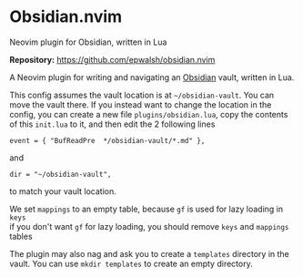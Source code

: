 # Obsidian.nvim

Neovim plugin for Obsidian, written in Lua

**Repository:** <https://github.com/epwalsh/obsidian.nvim>

A Neovim plugin for writing and navigating an [Obsidian](https://obsidian.md) vault, written in Lua.

This config assumes the vault location is at `~/obsidian-vault`. You can move the vault there. If you instead want to change the location in the config, you can create a new file `plugins/obsidian.lua`, copy the contents of this `init.lua` to it, and then edit the 2 following lines

`event = { "BufReadPre  */obsidian-vault/*.md" },`

and

`dir = "~/obsidian-vault",`

to match your vault location. 

We set `mappings` to an empty table, because `gf` is used for lazy loading in `keys`  
if you don't want `gf` for lazy loading, you should remove `keys` and `mappings` tables


The plugin may also nag and ask you to create a `templates` directory in the vault. You can use `mkdir templates` to create an empty directory.

<!-- vim: set ft=markdown: -->